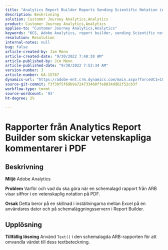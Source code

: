```yaml
---
title: "Analytics Report Builder Reports Sending Scientific Notation in PDF"
description: Beskrivning
solution: Customer Journey Analytics,Analytics
product: Customer Journey Analytics,Analytics
applies-to: "Customer Journey Analytics,Analytics"
keywords: "KCS, Adobe Analytics, report builder, sending Scientific notation, PDF, troubleshooting"
resolution: Resolution
internal-notes: null
bug: false
article-created-by: Jim Menn
article-created-date: "9/30/2022 7:48:30 AM"
article-published-by: Jim Menn
article-published-date: "9/30/2022 7:53:34 AM"
version-number: 3
article-number: KA-15787
dynamics-url: "https://adobe-ent.crm.dynamics.com/main.aspx?forceUCI=1&pagetype=entityrecord&etn=knowledgearticle&id=04646b45-9440-ed11-9db1-0022480866ad"
source-git-commit: f3f3bf5f69b9a724733468ffe8834dd62f52cb3f
workflow-type: tm+mt
source-wordcount: '93'
ht-degree: 2%

---
```


# Rapporter från Analytics Report Builder som skickar vetenskapliga kommentarer i PDF

## Beskrivning


<b>Miljö</b>
Adobe Analytics

<b>Problem</b>
Varför och vad du ska göra när en schemalagd rapport från ARB visar siffror i en vetenskaplig notation på PDF.

<b>Orsak</b>
Detta beror på en skillnad i inställningarna mellan Excel på en användares dator och på schemaläggningsservern i Report Builder.


## Upplösning


<b>Tillfällig lösning</b>
Använd `Text()` i den schemalagda ARB-rapporten för att omvandla värdet till dess textbeteckning.

